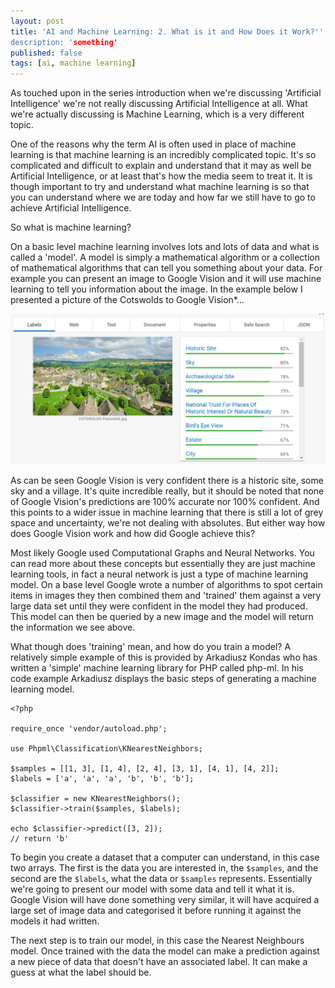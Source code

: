 ```yaml
---
layout: post
title: 'AI and Machine Learning: 2. What is it and How Does it Work?''
description: 'something'
published: false
tags: [ai, machine learning]
---
```

As touched upon in the series introduction when we're discussing 'Artificial Intelligence' we're not really discussing Artificial Intelligence at all. What we're actually discussing is Machine Learning, which is a very different topic.

One of the reasons why the term AI is often used in place of machine learning is that machine learning is an incredibly complicated topic. It's so complicated and difficult to explain and understand that it may as well be Artificial Intelligence, or at least that's how the media seem to treat it. It is though important to try and understand what machine learning is so that you can understand where we are today and how far we still have to go to achieve Artificial Intelligence.

So what is machine learning?

On a basic level machine learning involves lots and lots of data and what is called a 'model'. A model is simply a mathematical algorithm or a collection of mathematical algorithms that can tell you something about your data. For example you can present an image to Google Vision and it will use machine learning to tell you information about the image. In the example below I presented a picture of the Cotswolds to Google Vision*...

!['Google Vision on the Cotswolds'](/assets/img/google-vision.PNG)   

As can be seen Google Vision is very confident there is a historic site, some sky and a village. It's quite incredible really, but it should be noted that none of Google Vision's predictions are 100% accurate nor 100% confident. And this points to a wider issue in machine learning that there is still a lot of grey space and uncertainty, we're not dealing with absolutes. But either way how does Google Vision work and how did Google achieve this?

Most likely Google used Computational Graphs and Neural Networks. You can read more about these concepts but essentially they are just machine learning tools, in fact a neural network is just a type of machine learning model. On a base level Google wrote a number of algorithms to spot certain items in images they then combined them and 'trained' them against a very large data set until they were confident in the model they had produced. This model can then be queried by a new image and the model will return the information we see above.

What though does 'training' mean, and how do you train a model? A relatively simple example of this is provided by Arkadiusz Kondas who has written a 'simple' machine learning library for PHP called php-ml. In his code example Arkadiusz displays the basic steps of generating a machine learning model.

```
<?php

require_once 'vendor/autoload.php';

use Phpml\Classification\KNearestNeighbors;

$samples = [[1, 3], [1, 4], [2, 4], [3, 1], [4, 1], [4, 2]];
$labels = ['a', 'a', 'a', 'b', 'b', 'b'];

$classifier = new KNearestNeighbors();
$classifier->train($samples, $labels);

echo $classifier->predict([3, 2]);
// return 'b'
```

To begin you create a dataset that a computer can understand, in this case two arrays. The first is the data you are interested in, the `$samples`, and the second are the `$labels`, what the data or `$samples` represents. Essentially we're going to present our model with some data and tell it what it is. Google Vision will have done something very similar, it will have acquired a large set of image data and categorised it before running it against the models it had written.

The next step is to train our model, in this case the Nearest Neighbours model. Once trained with the data the model can make a prediction against a new piece of data that doesn't have an associated label. It can make a guess at what the label should be.   
